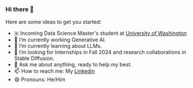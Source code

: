 ### Hi there 👋

<!--
**0sparsh2/0sparsh2** is a ✨ _special_ ✨ repository because its `README.md` (this file) appears on your GitHub profile. -->

Here are some ideas to get you started:

- 🇼 Incoming Data Science Master's student at [University of Washington](https://www.washington.edu/) 
- 🔭 I’m currently working Generative AI.  
- 🌱 I’m currently learning about LLMs.
- 👯 I’m looking for Internships in Fall 2024 and research collaborations in Stable DIffusion.
- 💬 Ask me about anything, ready to help my best.
- 📫 How to reach me: My [Linkedin](https://www.linkedin.com/in/sparshnagpal/)
- 😄 Pronouns: He/Him
